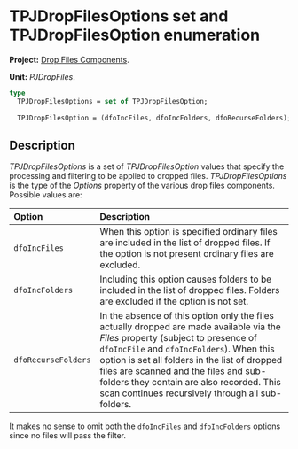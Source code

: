 # TPJDropFilesOptions set and TPJDropFilesOption enumeration #

**Project:** [Drop Files Components](DropFilesComponents.md).

**Unit:** _PJDropFiles_.

```pascal
type
  TPJDropFilesOptions = set of TPJDropFilesOption;
  
  TPJDropFilesOption = (dfoIncFiles, dfoIncFolders, dfoRecurseFolders);
```

## Description ##

_TPJDropFilesOptions_ is a set of _TPJDropFilesOption_ values that specify the processing and filtering to be applied to dropped files. _TPJDropFilesOptions_ is the type of the _Options_ property of the various drop files components. Possible values are:

| Option        | Description |
|:--------------|:--------------------------------------------------------------------------------------------------------------------------------------------------|
| `dfoIncFiles` | When this option is specified ordinary files are included in the list of dropped files. If the option is not present ordinary files are excluded. |
| `dfoIncFolders` | Including this option causes folders to be included in the list of dropped files. Folders are excluded if the option is not set. |
| `dfoRecurseFolders` | In the absence of this option only the files actually dropped are made available via the _Files_ property (subject to presence of `dfoIncFile` and `dfoIncFolders`). When this option is set all folders in the list of dropped files are scanned and the files and sub-folders they contain are also recorded. This scan continues recursively through all sub-folders. |

It makes no sense to omit both the `dfoIncFiles` and `dfoIncFolders` options since no files will pass the filter.
